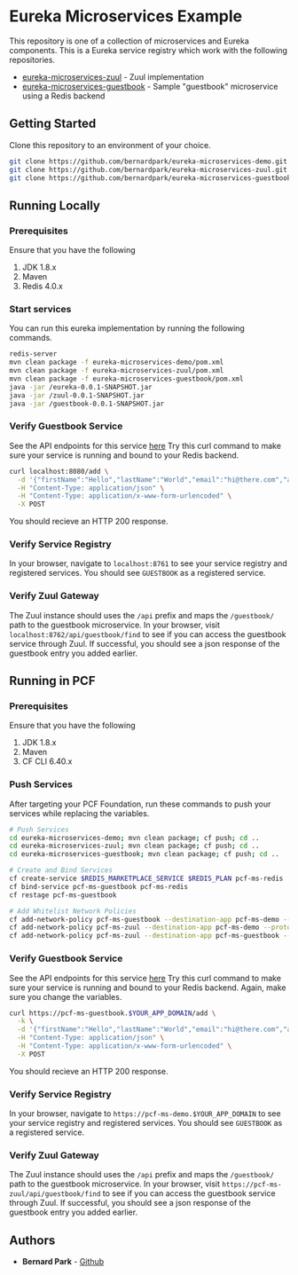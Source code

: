 # Eureka Microservices Example

This repository is one of a collection of microservices and Eureka components. This is a Eureka service registry which work with the following repositories.
* [eureka-microservices-zuul](https://github.com/bernardpark/eureka-microservices-zuul) - Zuul implementation
* [eureka-microservices-guestbook](https://github.com/bernardpark/eureka-microservices-guestbook) - Sample "guestbook" microservice using a Redis backend


## Getting Started

Clone this repository to an environment of your choice.

```bash
git clone https://github.com/bernardpark/eureka-microservices-demo.git
git clone https://github.com/bernardpark/eureka-microservices-zuul.git
git clone https://github.com/bernardpark/eureka-microservices-guestbook.git
```

## Running Locally

### Prerequisites
Ensure that you have the following

1. JDK 1.8.x
1. Maven
1. Redis 4.0.x

### Start services
You can run this eureka implementation by running the following commands.

```bash
redis-server
mvn clean package -f eureka-microservices-demo/pom.xml
mvn clean package -f eureka-microservices-zuul/pom.xml
mvn clean package -f eureka-microservices-guestbook/pom.xml
java -jar /eureka-0.0.1-SNAPSHOT.jar
java -jar /zuul-0.0.1-SNAPSHOT.jar
java -jar /guestbook-0.0.1-SNAPSHOT.jar
```

### Verify Guestbook Service
See the API endpoints for this service [here](https://github.com/bernardpark/eureka-microservices-guestbook)
Try this curl command to make sure your service is running and bound to your Redis backend.

```bash
curl localhost:8080/add \
  -d '{"firstName":"Hello","lastName":"World","email":"hi@there.com","areYouLate":true}' \
  -H "Content-Type: application/json" \
  -H "Content-Type: application/x-www-form-urlencoded" \
  -X POST
```

You should recieve an HTTP 200 response.

### Verify Service Registry
In your browser, navigate to `localhost:8761` to see your service registry and registered services. You should see `GUESTBOOK` as a registered service.

### Verify Zuul Gateway
The Zuul instance should uses the `/api` prefix and maps the `/guestbook/` path to the guestbook microservice. In your browser, visit `localhost:8762/api/guestbook/find` to see if you can access the guestbook service through Zuul. If successful, you should see a json response of the guestbook entry you added earlier.


## Running in PCF

### Prerequisites
Ensure that you have the following

1. JDK 1.8.x
1. Maven
1. CF CLI 6.40.x

### Push Services
After targeting your PCF Foundation, run these commands to push your services while replacing the variables.

```bash
# Push Services
cd eureka-microservices-demo; mvn clean package; cf push; cd ..
cd eureka-microservices-zuul; mvn clean package; cf push; cd ..
cd eureka-microservices-guestbook; mvn clean package; cf push; cd ..

# Create and Bind Services
cf create-service $REDIS_MARKETPLACE_SERVICE $REDIS_PLAN pcf-ms-redis
cf bind-service pcf-ms-guestbook pcf-ms-redis
cf restage pcf-ms-guestbook

# Add Whitelist Network Policies
cf add-network-policy pcf-ms-guestbook --destination-app pcf-ms-demo --protocol tcp --port 8761
cf add-network-policy pcf-ms-zuul --destination-app pcf-ms-demo --protocol tcp --port 8761
cf add-network-policy pcf-ms-zuul --destination-app pcf-ms-guestbook --protocol tcp --port 8080
```

### Verify Guestbook Service
See the API endpoints for this service [here](https://github.com/bernardpark/eureka-microservices-guestbook)
Try this curl command to make sure your service is running and bound to your Redis backend. Again, make sure you change the variables.

```bash
curl https://pcf-ms-guestbook.$YOUR_APP_DOMAIN/add \
  -k \
  -d '{"firstName":"Hello","lastName":"World","email":"hi@there.com","areYouLate":true}' \
  -H "Content-Type: application/json" \
  -H "Content-Type: application/x-www-form-urlencoded" \
  -X POST
```

You should recieve an HTTP 200 response.

### Verify Service Registry
In your browser, navigate to `https://pcf-ms-demo.$YOUR_APP_DOMAIN` to see your service registry and registered services. You should see `GUESTBOOK` as a registered service.

### Verify Zuul Gateway
The Zuul instance should uses the `/api` prefix and maps the `/guestbook/` path to the guestbook microservice. In your browser, visit `https://pcf-ms-zuul/api/guestbook/find` to see if you can access the guestbook service through Zuul. If successful, you should see a json response of the guestbook entry you added earlier.


## Authors
* **Bernard Park** - [Github](https://github.com/bernardpark)
